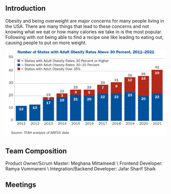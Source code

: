 ## Introduction

Obesity and being overweight are major concerns for many people living in the USA. There are many things that lead to these concerns and not knowing what we eat or how many calories we take in is the most popular. Following with not being able to find a recipe one like leading to eating out, causing people to put on more weight.

![alt text](https://github.com/shaik-jafar6/shaik-jafar6/blob/main/Picture1.png?raw=true)


## Team Composition
Product Owner/Scrum Master: Meghana Mittameedi
\ Frontend Developer: Ramya Vummaneni
\ Integration/Backend Developer: Jafar Sharif Shaik


## Meetings
